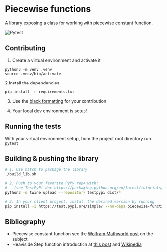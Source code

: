# Piecewise functions 

A library exposing a class for working with piecewise constant function.

![Pytest](https://github.com/fpaupier/piecewise-functions/actions/workflows/python-pytest.yml/badge.svg)

## Contributing
1. Create a virtual environment and activate it
```shell
python3 -m venv .venv
source .venv/bin/activate
```

2.Install the dependencies
```shell
pip install -r requirements.txt
```

3. Use the [black formatting](https://pypi.org/project/black/) for your contribution 

4. Your local dev environment is setup!

## Running the tests

With your virtual environment setup, from the project root directory run `pytest`

## Building & pushing the library
```bash
# 1. Use hatch to package the library
./build_lib.sh

# 2. Push to your favorite PyPy repo with:
#   (see TestPyPi doc https://packaging.python.org/en/latest/tutorials/packaging-projects/) 
python3 -m twine upload --repository testpypi dist/*

# 3. In your client project, install the desired version by running
pip install -i https://test.pypi.org/simple/ --no-deps piecewise-functions-fp==0.0.5
```

## Bibliography

- Piecewise constant function see the [Wolfram Mathworld post](https://mathworld.wolfram.com/PiecewiseConstantFunction.html) on the subject
- Heaviside Step function introduction at [this post](https://mathworld.wolfram.com/HeavisideStepFunction.html) and [Wikipedia](https://en.wikipedia.org/wiki/Heaviside_step_function)